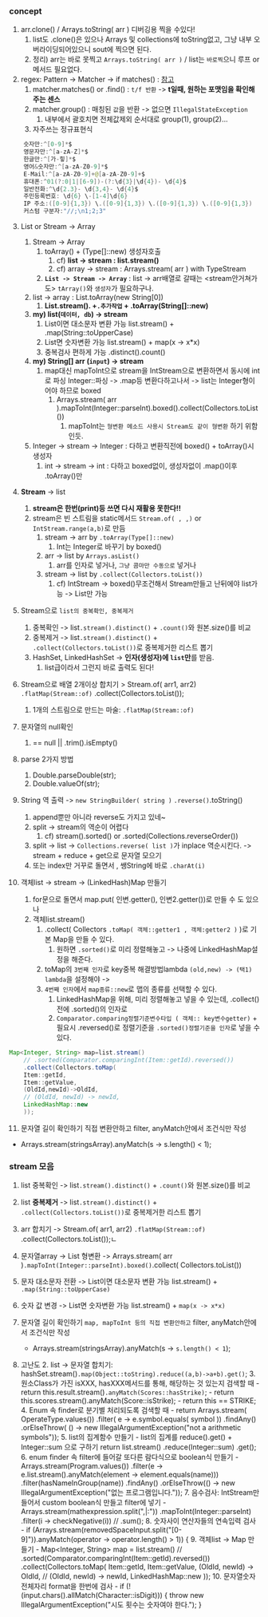 ### concept

1. arr.clone() / Arrays.toString( arr ) 디버깅용 찍을 수있다!
    1. list도 .clone()은 있으나 Arrays 및 collections에 toString없고, 그냥 내부 오버라이딩되어있으니 sout에 찍으면 된다.
    2. 정리) arr는 바로 못찍고 `Arrays.toString( arr )` / list는 `바로찍`으니 루프 or 메서드 필요없다.
2. regex: Pattern -> Matcher -> if
   matches() : [참고](https://github.com/is2js/python_algorithm/blob/main/06_regex_practice/%EC%A0%95%EA%B7%9C%ED%91%9C%ED%98%84%EC%8B%9D%20%EC%97%B0%EC%8A%B5.ipynb)
    1. matcher.matches() or .find() : `t/f 반환` -> **t일때, 원하는 포맷임을 확인해주는 센스**
    2. matcher.group() : 매칭된 `값`을 반환 -> 없으면 `IllegalStateException`
        1. 내부에서 괄호치면 전체값제외 순서대로 group(1), group(2)...
    3. 자주쓰는 정규표현식

```java
    숫자만:^[0-9]*$
	영문자만:^[a-zA-Z]*$
	한글만:^[가-힣]*$
	영어&숫자만:^[a-zA-Z0-9]*$
	E-Mail:^[a-zA-Z0-9]+@[a-zA-Z0-9]+$
	휴대폰:^01(?:0|1|[6-9])-(?:\d{3}|\d{4})- \d{4}$
	일반전화:^\d{2.3}- \d{3,4}- \d{4}$
	주민등록번호: \d{6} \-[1-4]\d{6}
	IP 주소:([0-9]{1,3}) \.([0-9]{1,3}) \.([0-9]{1,3}) \.([0-9]{1,3})
	커스텀 구분자:"//;\n1;2;3"
```

3. List or Stream -> Array
    1. Stream -> Array
        1. toArray() + (Type[]::new) 생성자호출
            1. cf) **list -> stream : list.stream()**
            2. cf) array -> stream : Arrays.stream( arr ) with TypeStream
        2. **`List -> Stream -> Array`** : list -> arr배열로 갈때는 <stream안거쳐가도> `tArray()`와 `생성자`가 필요하구나.
    2. list -> array : List.toArray(new String[0])
        1. **List.stream(). +`.추가작업` + .toArray(String[]::new)**
    3. **my) list(`데이터, db`) -> stream**
        1. List<String>이면 대소문자 변환 가능 list.stream() + .map(String::toUpperCase)
        2. List<Integer>면 숫자변환 가능 list.stream() + map(x -> x*x)
        3. 중복검사 편하게 가능 .distinct().count()
    4. **my) String[] arr (`input`) -> stream**
        1. map대신 mapToInt으로 stream을 IntStream으로 변환하면서 동시에 int로 파싱 Integer::파싱 -> .map등 변환다하고나서 -> list는 Integer형이어야 하므로
           boxed
            1. Arrays.stream( arr ).mapToInt(Integer::parseInt).boxed().collect(Collectors.toList())
                1. mapToInt는 `형변환 메소드 사용시 Stream도 같이 형변환` 하기 위함인듯.
    5. Integer -> stream -> Integer : 다하고 변환직전에 boxed() + toArray()시 생성자
        1. int -> stream -> int : 다하고 boxed없이, 생성자없이 .map()이후 .toArray()만
4. **Stream** -> list
    1. **stream은 한번(print)등 쓰면 다시 재활용 못한다!!**
    2. stream은 빈 스트림을 static메서드 `Stream.of( , ,)`  or `IntStream.range(a,b)`로 만듬
        1. stream -> arr by `.toArray(Type[]::new)`
            1. Int는 Integer로 바꾸기 by boxed()
        2. arr -> list by `Arrays.asList()`
            1. arr를 인자로 넣거나, `그냥 콤마만 수동으로` 넣거나
        3. stream -> list by `.collect(Collectors.toList())`
            1. cf) IntStream -> boxed()무조건해서 Stream<Integer>만들고 난뒤에야 list가능 -> List<Integer>만 가능

5. Stream으로 `list의 중복확인, 중복제거`
    1. 중복확인 -> list`.stream().distinct()` + `.count()`와 원본.size()를 비교
    2. 중복제거 -> list`.stream().distinct()` + `.collect(Collectors.toList())`로 중복제거한 리스트 뽑기
    3. HashSet, LinkedHashSet -> **인자(생성자)에 `list`만**를 받음.
        1. list급이라서 그런지 바로 출력도 된다!


6. Stream으로 배열 2개이상 합치기 > Stream.of( arr1, arr2) `.flatMap(Stream::of)` .collect(Collectors.toList());
    1. 1개의 스트림으로 만드는 마술: `.flatMap(Stream::of)`

7. 문자열의 null확인
    1. == null || .trim().isEmpty()

8. parse 2가지 방법
    1. Double.parseDouble(str);
    2. Double.valueOf(str);

9. String 역 출력 -> `new StringBuilder( string )` `.reverse()`.toString()
    1. append뿐만 아니라 reverse도 가지고 있네~
    2. split -> stream의 역순이 어렵다
        1. cf) stream().sorted()  or .sorted(Collections.reverseOrder())
    3. split -> list -> `Collections.reverse( list )`가 inplace 역순시킨다. -> stream + reduce + get으로 문자열 모으기
    4. 또는 index만 거꾸로 돌면서 , 쌩String에 바로 `.charAt(i)`

10. 객체list -> stream -> (LinkedHash)Map 만들기
    1. for문으로 돌면서 map.put( 인변.getter(), 인변2.getter())로 만들 수 도 있으나
    2. 객체list.stream()
        1. .collect( Collectors `.toMap( 객체::getter1 , 객체:getter2 )` )로 기본 Map을 만들 수 있다.
            1. 원하면 `.sorted()`로 미리 정렬해놓고 -> 나중에 LinkedHashMap설정을 해준다.
        2. toMap의 `3번째 인자`로 key중복 해결방법lambda `(old,new) -> (택1) lambda`을 설정해야 ->
        3. `4번째 인자`에서 `map종류::new`로 맵의 종류를 선택할 수 있다.
            1. LinkedHashMap을 위해, 미리 정렬해놓고 넣을 수 있는데, .collect()전에 .sorted()의 인자로
            2. `Comparator.comparing정렬기준변수타입 ( 객체:: key변수getter)` + 필요시 .reversed()로 정렬기준을 `.sorted()정렬기준을 인자`로 넣을 수 있다.

```java
Map<Integer, String> map=list.stream()
	// .sorted(Comparator.comparingInt(Item::getId).reversed())
	.collect(Collectors.toMap(
	Item::getId,
	Item::getValue,
	(OldId,newId)->OldId,
	// (OldId, newId) -> newId,
	LinkedHashMap::new
	));
```

11. 문자열 길이 확인하기 직접 변환안하고 filter, anyMatch안에서 조건식만 작성

- Arrays.stream(stringsArray).anyMatch(s -> s.length() < 1);

### stream 모음

1. list 중복확인 -> list`.stream().distinct()` + `.count()`와 원본.size()를 비교
2. list **중복제거** -> list`.stream().distinct()` + `.collect(Collectors.toList())`로 중복제거한 리스트 뽑기
3. arr 합치기 -> Stream.of( arr1, arr2) `.flatMap(Stream::of)` .collect(Collectors.toList());ㄴ
4. 문자열array -> List<Integer> 형변환 -> Arrays.stream( arr )`.mapToInt(Integer::parseInt).boxed()`.collect(
   Collectors.toList())
5. 문자 대소문자 전환 ->  List<String>이면 대소문자 변환 가능 list.stream() + `.map(String::toUpperCase)`
6. 숫자 값 변경 -> List<Integer>면 숫자변환 가능 list.stream() + `map(x -> x*x)`
7. 문자열 길이 확인하기 `map, mapToInt 등의 직접 변환안하고` filter, anyMatch안에서 조건식만 작성
    - Arrays.stream(stringsArray).anyMatch(s -> `s.length() < 1`);

8. 고난도
    2. list -> 문자열 합치기: hashSet.stream()`.map(Object::toString).reduce((a,b)->a+b).get()`;
    3. 원소Class가 가진 isXXX, hasXXX메서드를 통해, 해당하는 것 있는지 검색할 때
        - return this.result.stream()`.anyMatch(Scores::hasStrike)`;
        - return this.scores.stream().anyMatch(Score::isStrike);
        - return this == STRIKE;
    4. Enum 속 finder로 분기별 처리되도록 검색할 때
        - return Arrays.stream( OperateType.values())
          .filter( e -> e.symbol.equals( symbol ))
          .findAny()
          .orElseThrow( () -> new IllegalArgumentException("not a arithmetic symbols"));
    5. list의 집계함수 만들기
        - list의 집계를 reduce().get() + Integer::sum 으로 구하기 return list.stream()
          .reduce(Integer::sum)
          .get();
    6. enum finder 속 filter에 들어갈 또다른 람다식으로 boolean식 만들기
        - Arrays.stream(Program.values())
          .filter(e -> e.list.stream().anyMatch(element -> element.equals(name)))
          .filter(hasNameInGroup(name))
          .findAny()
          .orElseThrow(() -> new IllegalArgumentException("없는 프로그램입니다."));
    7. 음수검사: IntStream만들어서 custom boolean식 만들고 filter에 넣기
        - Arrays.stream(mathexpression.split(",|:"))
          .mapToInt(Integer::parseInt)
          .filter(i -> checkNegative(i))
          // .sum();
    8. 숫자사이 연산자들의 연속입력 검사
        - if (Arrays.stream(removedSpaceInput.split("[0-9]")).anyMatch(operator -> operator.length() > 1)) {
    9. 객체list -> Map 만들기
        - Map<Integer, String> map = list.stream()
          // .sorted(Comparator.comparingInt(Item::getId).reversed())
          .collect(Collectors.toMap(
          Item::getId, Item::getValue,
          (OldId, newId) -> OldId, // (OldId, newId) -> newId, LinkedHashMap::new
          ));
    10. 문자열숫자 전체자리 format을 한번에 검사
        - if (!(input.chars().allMatch(Character::isDigit))) {
          throw new IllegalArgumentException("시도 횟수는 숫자여야 한다.");
          }


